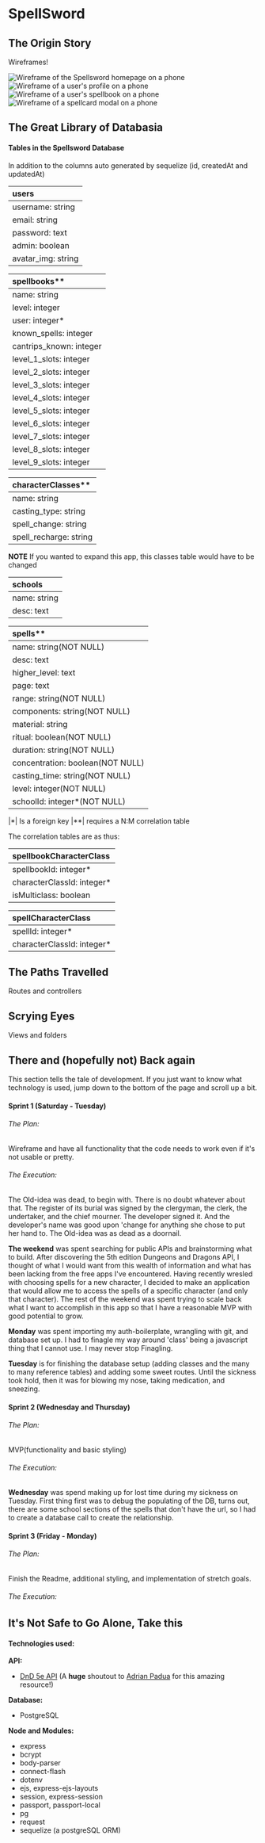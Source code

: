 # SpellSword

## The Origin Story

Wireframes!  

![Wireframe of the Spellsword homepage on a phone](./assets/readme/wireframe-mobile-home.png "Homepage")  
![Wireframe of a user's profile on a phone](./assets/readme/wireframe-mobile-userprofile.png "Profile")![Wireframe of a user's spellbook on a phone](./assets/readme/wireframe-mobile-spellbook.png "Spellbook")![Wireframe of a spellcard modal on a phone](./assets/readme/wireframe-mobile-spellcard.png "Spellcard Modal")

## The Great Library of Databasia

#### Tables in the Spellsword Database

In addition to the columns auto generated by sequelize (id, createdAt and updatedAt)

| users              | 
|:-------------------|
| username: string   |
| email: string      | 
| password: text     | 
| admin: boolean     | 
| avatar_img: string | 

| spellbooks**            |
|:------------------------|
| name: string            |
| level: integer          | 
| user: integer*          |
| known_spells: integer   |
| cantrips_known: integer |
| level_1_slots: integer  |
| level_2_slots: integer  |
| level_3_slots: integer  |
| level_4_slots: integer  |
| level_5_slots: integer  |
| level_6_slots: integer  |
| level_7_slots: integer  |
| level_8_slots: integer  |
| level_9_slots: integer  |

| characterClasses**               |
|:------------------------|
| name: string            |
| casting_type: string    |
| spell_change: string    |
| spell_recharge: string  |

**NOTE** If you wanted to expand this app, this classes table would have to be changed

| schools      |
|:-------------|
| name: string |
| desc: text   |

| spells**                         |
|:---------------------------------|
| name: string(NOT NULL)           |
| desc: text                       |
| higher_level: text               |
| page: text                       |
| range: string(NOT NULL)          |
| components: string(NOT NULL)     |
| material: string                 |
| ritual: boolean(NOT NULL)        |
| duration: string(NOT NULL)       |
| concentration: boolean(NOT NULL) |
| casting_time: string(NOT NULL)   |
| level: integer(NOT NULL)         |
| schoolId: integer*(NOT NULL)     |
 
|*| Is a foreign key
|**| requires a N:M correlation table

The correlation tables are as thus:

| spellbookCharacterClass    |
|:---------------------------|
| spellbookId: integer*      |
| characterClassId: integer* |
| isMulticlass: boolean      | 

| spellCharacterClass        |
|:---------------------------|
| spellId: integer*          |
| characterClassId: integer* |

## The Paths Travelled

Routes and controllers

## Scrying Eyes

Views and folders

## There and (hopefully not) Back again

This section tells the tale of development. If you just want to know what technology is used, jump down to the bottom of the page and scroll up a bit.

#### Sprint 1 (Saturday - Tuesday)
###### The Plan: 
Wireframe and have all functionality that the code needs to work even if it's not usable or pretty.

###### The Execution:
The Old-idea was dead, to begin with. There is no doubt whatever about that. The register of its burial was signed by the clergyman, the clerk, the undertaker, and the chief mourner. The developer signed it. And the developer's name was good upon 'change for anything she chose to put her hand to. The Old-idea was as dead as a doornail.

**The weekend** was spent searching for public APIs and brainstorming what to build. After discovering the 5th edition Dungeons and Dragons API, I thought of what I would want from this wealth of information and what has been lacking from the free apps I've encountered. Having recently wresled with choosing spells for a new character, I decided to make an application that would allow me to access the spells of a specific character (and only that character). The rest of the weekend was spent trying to scale back what I want to accomplish in this app so that I have a reasonable MVP with good potential to grow.

**Monday** was spent importing my auth-boilerplate, wrangling with git, and database set up. I had to finagle my way around 'class' being a javascript thing that I cannot use. I may never stop Finagling.

**Tuesday** is for finishing the database setup (adding classes and the many to many reference tables) and adding some sweet routes. Until the sickness took hold, then it was for blowing my nose, taking medication, and sneezing.


#### Sprint 2 (Wednesday and Thursday)
###### The Plan: 
MVP(functionality and basic styling)

###### The Execution:
**Wednesday** was spend making up for lost time during my sickness on Tuesday. First thing first was to debug the populating of the DB, turns out, there are some school sections of the spells that don't have the url, so I had to create a database call to create the relationship.

#### Sprint 3 (Friday - Monday)
###### The Plan:
Finish the Readme, additional styling, and implementation of stretch goals.

###### The Execution:

## It's Not Safe to Go Alone, Take this

#### Technologies used:

**API:**
* [DnD 5e API](http://www.dnd5eapi.co/)
    (A **huge** shoutout to [Adrian Padua](http://github.com/adrpadua) for this amazing resource!)

**Database:**
* PostgreSQL

**Node and Modules:**
* express
* bcrypt
* body-parser
* connect-flash
* dotenv
* ejs, express-ejs-layouts
* session, express-session
* passport, passport-local
* pg
* request
* sequelize (a postgreSQL ORM)
